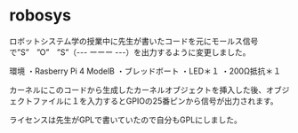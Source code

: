 # robosys
ロボットシステム学の授業中に先生が書いたコードを元にモールス信号で”S”　”O”　”S”（--- ーーー ---）を出力するように変更しました。

環境
・Rasberry Pi 4 ModelB
・ブレッドボート
・LED＊１
・200Ω抵抗＊１

カーネルにこのコードから生成したカーネルオブジェクトを挿入した後、オブジェクトファイルに１を入力するとGPIOの25番ピンから信号が出力されます。

ライセンスは先生がGPLで書いていたので自分もGPLにしました。
